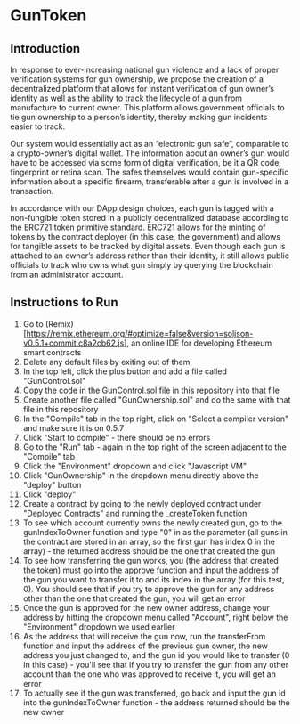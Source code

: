 # GunToken

## Introduction
In response to ever-increasing national gun violence and a lack of proper verification systems for gun ownership, we propose the creation of a decentralized platform that allows for instant verification of gun owner’s identity as well as the ability to track the lifecycle of a gun from manufacture to current owner. This platform allows government officials to tie gun ownership to a person’s identity, thereby making gun incidents easier to track.

Our system would essentially act as an “electronic gun safe”, comparable to a crypto-owner’s digital wallet. The information about an owner’s gun would have to be accessed via some form of digital verification, be it a QR code, fingerprint or retina scan. The safes themselves would contain gun-specific information about a specific firearm, transferable after a gun is involved in a transaction.

In accordance with our DApp design choices, each gun is tagged with a non-fungible token stored in a publicly decentralized database according to the ERC721 token primitive standard. ERC721 allows for the minting of tokens by the contract deployer (in this case, the government) and allows for tangible assets to be tracked by digital assets. Even though each gun is attached to an owner’s address rather than their identity, it still allows public officials to track who owns what gun simply by querying the blockchain from an administrator account.

## Instructions to Run
1. Go to (Remix)[https://remix.ethereum.org/#optimize=false&version=soljson-v0.5.1+commit.c8a2cb62.js], an online IDE for developing Ethereum smart contracts
2. Delete any default files by exiting out of them
3. In the top left, click the plus button and add a file called "GunControl.sol"
4. Copy the code in the GunControl.sol file in this repository into that file
5. Create another file called "GunOwnership.sol" and do the same with that file in this repository
6. In the "Compile" tab in the top right, click on "Select a compiler version" and make sure it is on 0.5.7
7. Click "Start to compile" - there should be no errors
8. Go to the "Run" tab - again in the top right of the screen adjacent to the "Compile" tab
9. Click the "Environment" dropdown and click "Javascript VM"
10. Click "GunOwnership" in the dropdown menu directly above the "deploy" button
11. Click "deploy"
12. Create a contract by going to the newly deployed contract under "Deployed Contracts" and running the \_createToken function
13. To see which account currently owns the newly created gun, go to the gunIndexToOwner function and type "0" in as the parameter (all guns in the contract are stored in an array, so the first gun has index 0 in the array) - the returned address should be the one that created the gun
14. To see how transferring the gun works, you (the address that created the token) must go into the approve function and input the address of the gun you want to transfer it to and its index in the array (for this test, 0). You should see that if you try to approve the gun for any address other than the one that created the gun, you will get an error
15. Once the gun is approved for the new owner address, change your address by hitting the dropdown menu called "Account", right below the "Environment" dropdown we used earlier
16. As the address that will receive the gun now, run the transferFrom function and input the address of the previous gun owner, the new address you just changed to, and the gun id you would like to transfer (0 in this case) - you'll see that if you try to transfer the gun from any other account than the one who was approved to receive it, you will get an error
17. To actually see if the gun was transferred, go back and input the gun id into the gunIndexToOwner function - the address returned should be the new owner
